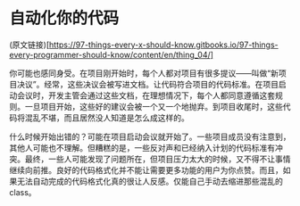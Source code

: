 # 自动化你的代码
(原文链接)[https://97-things-every-x-should-know.gitbooks.io/97-things-every-programmer-should-know/content/en/thing_04/]

你可能也感同身受。在项目刚开始时，每个人都对项目有很多提议——叫做“新项目决议”。经常，这些决议会被写进文档。让代码符合项目的代码标准。在项目启动会议时，开发主管会通过这些文档，在理想情况下，每个人都同意遵循这套规则。一旦项目开始，这些好的建议会被一个又一个地抛弃。到项目收尾时，这些代码将混乱不堪，而且居然没人知道是怎么成这样的。

什么时候开始出错的？可能在项目启动会议就开始了。一些项目成员没有注意到，其他人可能也不理解。但糟糕的是，一些反对声和已经纳入计划的代码标准有冲突。最终，一些人可能发现了问题所在，但项目压力太大的时候，又不得不让事情继续向前推。良好的代码格式化并不能让需要更多功能的用户为你点赞。而且，如果无法自动完成的代码格式化真的很让人反感。仅能自己手动去缩进那些混乱的class。
